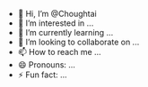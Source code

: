 - 👋 Hi, I’m @Choughtai
- 👀 I’m interested in ...
- 🌱 I’m currently learning ...
- 💞️ I’m looking to collaborate on ...
- 📫 How to reach me ...
- 😄 Pronouns: ...
- ⚡ Fun fact: ...

<!---
Choughtai/Choughtai is a ✨ special ✨ repository because its `README.md` (this file) appears on your GitHub profile.
You can click the Preview link to take a look at your changes.
--->
